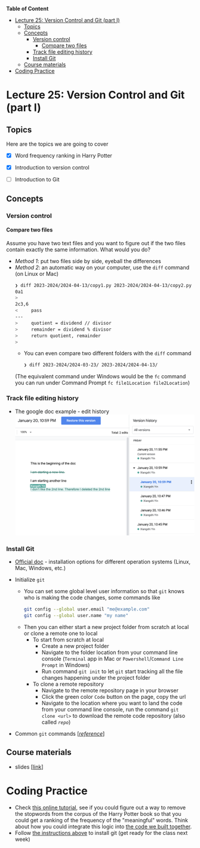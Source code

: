 
**Table of Content**
- [Lecture 25: Version Control and Git (part I)](#lecture-25-version-control-and-git-part-i)
  - [Topics](#topics)
  - [Concepts](#concepts)
    - [Version control](#version-control)
      - [Compare two files](#compare-two-files)
    - [Track file editing history](#track-file-editing-history)
    - [Install Git](#install-git)
  - [Course materials](#course-materials)
- [Coding Practice](#coding-practice)

# Lecture 25: Version Control and Git (part I)

## Topics
Here are the topics we are going to cover
* [x] Word frequency ranking in Harry Potter
* [x] Introduction to version control
* [ ] Introduction to Git


## Concepts
###  Version control
####  Compare two files
Assume you have two text files and you want to figure out if the two files contain exactly the same information. What would you do?
* *Method 1*: put two files side by side, eyeball the differences
* *Method 2*: an automatic way on your computer, use the `diff` command (on Linux or Mac)
    ```sh
    ❯ diff 2023-2024/2024-04-13/copy1.py 2023-2024/2024-04-13/copy2.py
    0a1
    >
    2c3,6
    <     pass
    ---
    >     quotient = dividend // divisor
    >     remainder = dividend % divisor
    >     return quotient, remainder
    >
    ```
  * You can even compare two different folders with the `diff` command
    ```sh
    ❯ diff 2023-2024/2024-03-23/ 2023-2024/2024-04-13/
    ```
  (The equivalent command under Windows would be the `fc` command you can run under Command Prompt `fc file1Location file2Location`)
###  Track file editing history
* The google doc example - edit history
![](./version_history_google_doc.png)

###  Install Git
* [Official doc](https://git-scm.com/book/en/v2/Getting-Started-Installing-Git) - installation options for different operation systems (Linux, Mac, Windows, etc.)
* Initialize `git`
  * You can set some global level user information so that `git` knows who is making the code changes, some commands like 
    ```sh
    git config --global user.email "me@example.com"
    git config --global user.name "my name"
    ```
  * Then you can either start a new project folder from scratch at local or clone a remote one to local
    * To start from scratch at local
      * Create a new project folder
      * Navigate to the folder location from your command line console (`Terminal` app in Mac or `Powershell`/`Command Line Prompt` in Windows)
      * Run command `git init` to let `git` start tracking all the file changes happening under the project folder
    * To clone a remote repository
      * Navigate to the remote repository page in your browser
      * Click the green color `Code` button on the page, copy the url
      * Navigate to the location where you want to land the code from your command line console, run the command `git clone <url>` to download the remote code repository (also called *`repo`*)

* Common `git` commands  [[*reference*](http://guides.beanstalkapp.com/version-control/common-git-commands.html)]

## Course materials
* slides [[link](https://docs.google.com/presentation/d/1V3UgsJ_vXLN_qYO2Xe-VDvUkvW_6z8zKf4HqK8BzfAQ/edit?usp=sharing)]

# Coding Practice
* Check [this online tutorial](https://www.geeksforgeeks.org/removing-stop-words-nltk-python/), see if you could figure out a way to remove the stopwords from the corpus of the Harry Potter book so that you could get a ranking of the frequency of the "meaningful" words. Think about how you could integrate this logic into [the code we built together](./word_count.py).
* Follow [the instructions above](#install-git) to install git (get ready for the class next week) 
